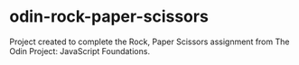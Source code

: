 # odin-rock-paper-scissors
Project created to complete the Rock, Paper Scissors assignment from The Odin Project: JavaScript Foundations.
